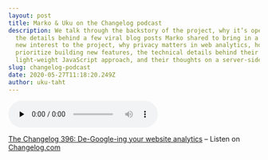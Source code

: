 ```yaml
---
layout: post
title: Marko & Uku on the Changelog podcast
description: We talk through the backstory of the project, why it’s open source,
  the details behind a few viral blog posts Marko shared to bring in a ton of
  new interest to the project, why privacy matters in web analytics, how they
  prioritize building new features, the technical details behind their no cookie
  light-weight JavaScript approach, and their thoughts on a server-side option.
slug: changelog-podcast
date: 2020-05-27T11:18:20.249Z
author: uku-taht
---
```

<audio data-theme="night" data-src="https://changelog.com/podcast/396/embed" src="https://cdn.changelog.com/uploads/podcast/396/the-changelog-396.mp3" preload="none" class="changelog-episode" controls></audio><p><a href="https://changelog.com/podcast/396">The Changelog 396: De-Google-ing your website analytics</a> – Listen on <a href="https://changelog.com/">Changelog.com</a></p><script async src="//cdn.changelog.com/embed.js"></script>